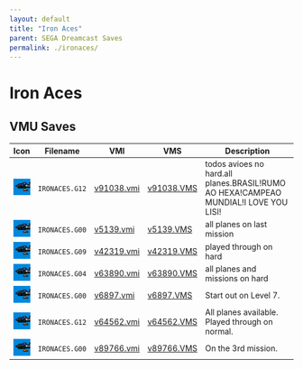 ```yaml
---
layout: default
title: "Iron Aces"
parent: SEGA Dreamcast Saves
permalink: ./ironaces/
---
```

# Iron Aces

## VMU Saves

| Icon | Filename | VMI | VMS | Description |
|------|----------|-----|-----|-------------|
| ![Iron Aces](../icons/IRONACES.G12.GIF) | `IRONACES.G12` | [v91038.vmi](v91038.vmi) | [v91038.VMS](v91038.VMS) | todos avioes no hard.all planes.BRASIL!RUMO AO HEXA!CAMPEAO MUNDIAL!I LOVE YOU LISI!  |
| ![Iron Aces](../icons/IRONACES.G00.GIF) | `IRONACES.G00` | [v5139.vmi](v5139.vmi) | [v5139.VMS](v5139.VMS) | all planes on last mission  |
| ![Iron Aces](../icons/IRONACES.G09.GIF) | `IRONACES.G09` | [v42319.vmi](v42319.vmi) | [v42319.VMS](v42319.VMS) | played through on hard  |
| ![Iron Aces](../icons/IRONACES.G04.GIF) | `IRONACES.G04` | [v63890.vmi](v63890.vmi) | [v63890.VMS](v63890.VMS) | all planes and missions on hard  |
| ![Iron Aces](../icons/IRONACES.G00.GIF) | `IRONACES.G00` | [v6897.vmi](v6897.vmi) | [v6897.VMS](v6897.VMS) | Start out on Level 7.  |
| ![Iron Aces](../icons/IRONACES.G12.GIF) | `IRONACES.G12` | [v64562.vmi](v64562.vmi) | [v64562.VMS](v64562.VMS) | All planes available. Played through on normal.  |
| ![Iron Aces](../icons/IRONACES.G00.GIF) | `IRONACES.G00` | [v89766.vmi](v89766.vmi) | [v89766.VMS](v89766.VMS) | On the 3rd mission.  |
